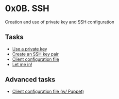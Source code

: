 # 0x0B. SSH

Creation and use of private key and SSH configuration

## Tasks

* [Use a private key]()
* [Create an SSH key pair]()
* [Client configuration file]()
* [Let me in!]()

## Advanced tasks

* [Client configuration file (w/ Puppet)]()
